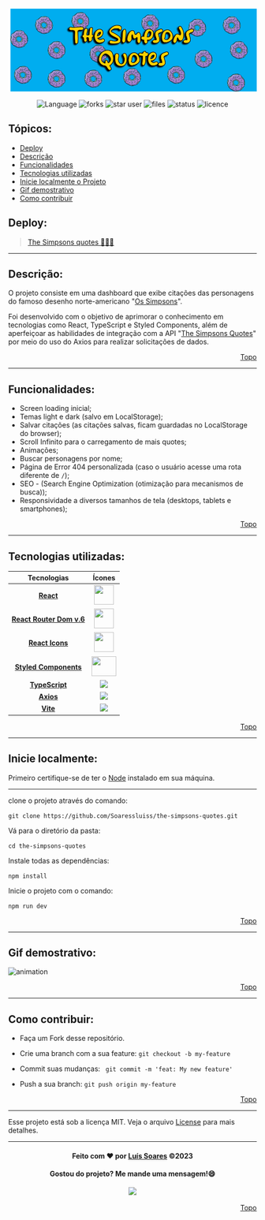 <div>

![banner](./src/assets/banner%20GitHub.png)

</div>
<div align='center'>

![Language](https://img.shields.io/github/languages/count/Soaressluiss/the-simpsons-quotes?style=for-the-badge&logo=appveyor&color=blue)
![forks](https://img.shields.io/github/forks/soaressluiss/the-simpsons-quotes?style=for-the-badge&logo=appveyor)
![star user](https://img.shields.io/github/stars/soaressluiss/the-simpsons-quotes?style=for-the-badge&logo=appveyor&color=yellow)
![files](https://img.shields.io/github/directory-file-count/soaressluiss/the-simpsons-quotes?style=for-the-badge&logo=appveyor&color=blue)
![status](https://img.shields.io/static/v1?label=STATUS&message=Concluido&color=GREEN&style=for-the-badge&logo=appveyor)
![licence](https://img.shields.io/static/v1?label=License&message=MIT&color=green&style=for-the-badge&logo=appveyor)

</div>

## Tópicos:

-   [Deploy](#deploy)
-   [Descrição](#descrição)
-   [Funcionalidades](#funcionalidades)
-   [Tecnologias utilizadas](#tecnologias-utilizadas)
-   [Inicie localmente o Projeto](#inicie-localmente)
-   [Gif demostrativo](#gif-demostrativo)
-   [Como contribuir](#como-contribuir)

## Deploy:

> [The Simpsons quotes 🍩👨‍🦲](https://the-simpsons-quotes-soaressluiss.vercel.app)

<hr>

## Descrição:

O projeto consiste em uma dashboard que exibe citações das personagens do famoso desenho norte-americano "[Os Simpsons](https://www.adorocinema.com/series/serie-290/)".

Foi desenvolvido com o objetivo de aprimorar o conhecimento em tecnologias como React, TypeScript e Styled Components, além de aperfeiçoar as habilidades de integração com a API "[The Simpsons Quotes](https://thesimpsonsquoteapi.glitch.me/)" por meio do uso do Axios para realizar solicitações de dados.

<div align="right">

[Topo](#tópicos)

</div>

<hr>

## Funcionalidades:

-   Screen loading inicial;
-   Temas light e dark (salvo em LocalStorage);
-   Salvar citações (as citações salvas, ficam guardadas no LocalStorage do browser);
-   Scroll Infinito para o carregamento de mais quotes;
-   Animações;
-   Buscar personagens por nome;
-   Página de Error 404 personalizada (caso o usuário acesse uma rota diferente de `/`);
-   SEO - (Search Engine Optimization (otimização para mecanismos de busca));
-   Responsividade a diversos tamanhos de tela (desktops, tablets e smartphones);

<div align="right"> 
     
  [Topo](#tópicos)   
</div>
<hr>

## Tecnologias utilizadas:

| Tecnologias | Ícones |
| :---------: | :----: |
| [**React**](https://react.dev/) | <img src="https://cdn.jsdelivr.net/gh/devicons/devicon/icons/react/react-original.svg" height="40" width="40" /> |
| [**React Router Dom v.6**](https://reactrouter.com/en/main) | <img src="https://www.svgrepo.com/show/354262/react-router.svg" height="40" width="40" /> |
| [**React Icons**](https://react-icons.github.io/react-icons/) | <img src="https://camo.githubusercontent.com/48d099290b4cb2d7937bcd96e8497cf1845b54a810a6432c70cf944b60b40c77/68747470733a2f2f7261776769742e636f6d2f676f72616e67616a69632f72656163742d69636f6e732f6d61737465722f72656163742d69636f6e732e737667" height="40" width="40" /> |
| [**Styled Components**](https://styled-components.com/) | <img src="https://cdn-media-1.freecodecamp.org/images/1*p1TndLk3UsGPBsM7qHPZIw.png" height="40" width="50" /> |
| [**TypeScript**](https://www.typescriptlang.org/) | <img src="https://cdn.jsdelivr.net/gh/devicons/devicon/icons/typescript/typescript-original.svg" height="40px" /> |
| [**Axios**](https://axios-http.com/) | <img src="https://axios-http.com/assets/logo.svg" width="100px" /> |
| [**Vite**](https://vitejs.dev/) | <img src="https://upload.wikimedia.org/wikipedia/commons/thumb/f/f1/Vitejs-logo.svg/1200px-Vitejs-logo.svg.png" height="40px" /> |


<div align="right">

[Topo](#tópicos)

<hr>

</div>

## Inicie localmente:

Primeiro certifique-se de ter o [Node](https://nodejs.org/en) instalado em sua máquina. 

<hr>

clone o projeto através do comando:

```
git clone https://github.com/Soaressluiss/the-simpsons-quotes.git
```

Vá para o diretório da pasta:

```
cd the-simpsons-quotes
```
Instale todas as dependências:

```
npm install
```

Inicie o projeto com o comando:

```
npm run dev
```

<div align="right">

[Topo](#tópicos)

</div>

<hr>

## Gif demostrativo:

![animation](./src/assets/GifAnimado.gif)

<div align="right">

[Topo](#tópicos)

</div>

<hr>

## Como contribuir:

-   Faça um Fork desse repositório.

-   Crie uma branch com a sua feature:
    `git checkout -b my-feature`

-   Commit suas mudanças: ` git commit -m 'feat: My new feature'`

-   Push a sua branch: `git push origin my-feature`

<div align="right">

[Topo](#tópicos)

</div>
<hr>

Esse projeto está sob a licença MIT. Veja o arquivo [License](./License) para mais detalhes.

<hr>


<div align='center'>
 
#### Feito com ❤ por [Luís Soares](https://github.com/Soaressluiss) ©2023

#### Gostou do projeto? Me mande uma mensagem!😄

<a href="https://www.linkedin.com/in/LuisSoaresDeveloper" target="_blank"><img src="https://img.shields.io/badge/-LinkedIn-%230077B5?style=for-the-badge&logo=linkedin&logoColor=white" target="_blank"></a>

</div>

<div align="right">

[Topo](#tópicos)

</div>
